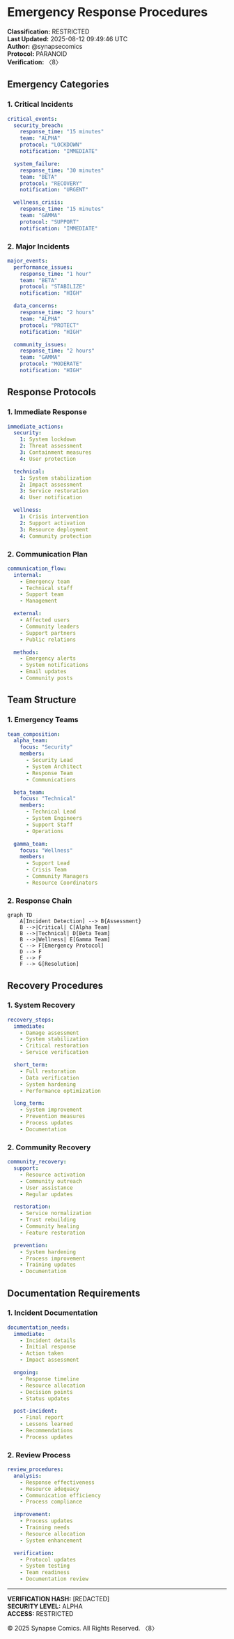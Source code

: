 # Emergency Response Procedures
**Classification:** RESTRICTED  
**Last Updated:** 2025-08-12 09:49:46 UTC  
**Author:** @synapsecomics  
**Protocol:** PARANOID  
**Verification:** 〈8〉

## Emergency Categories

### 1. Critical Incidents
```yaml
critical_events:
  security_breach:
    response_time: "15 minutes"
    team: "ALPHA"
    protocol: "LOCKDOWN"
    notification: "IMMEDIATE"

  system_failure:
    response_time: "30 minutes"
    team: "BETA"
    protocol: "RECOVERY"
    notification: "URGENT"

  wellness_crisis:
    response_time: "15 minutes"
    team: "GAMMA"
    protocol: "SUPPORT"
    notification: "IMMEDIATE"
```

### 2. Major Incidents
```yaml
major_events:
  performance_issues:
    response_time: "1 hour"
    team: "BETA"
    protocol: "STABILIZE"
    notification: "HIGH"

  data_concerns:
    response_time: "2 hours"
    team: "ALPHA"
    protocol: "PROTECT"
    notification: "HIGH"

  community_issues:
    response_time: "2 hours"
    team: "GAMMA"
    protocol: "MODERATE"
    notification: "HIGH"
```

## Response Protocols

### 1. Immediate Response
```yaml
immediate_actions:
  security:
    1: System lockdown
    2: Threat assessment
    3: Containment measures
    4: User protection

  technical:
    1: System stabilization
    2: Impact assessment
    3: Service restoration
    4: User notification

  wellness:
    1: Crisis intervention
    2: Support activation
    3: Resource deployment
    4: Community protection
```

### 2. Communication Plan
```yaml
communication_flow:
  internal:
    - Emergency team
    - Technical staff
    - Support team
    - Management

  external:
    - Affected users
    - Community leaders
    - Support partners
    - Public relations

  methods:
    - Emergency alerts
    - System notifications
    - Email updates
    - Community posts
```

## Team Structure

### 1. Emergency Teams
```yaml
team_composition:
  alpha_team:
    focus: "Security"
    members:
      - Security Lead
      - System Architect
      - Response Team
      - Communications

  beta_team:
    focus: "Technical"
    members:
      - Technical Lead
      - System Engineers
      - Support Staff
      - Operations

  gamma_team:
    focus: "Wellness"
    members:
      - Support Lead
      - Crisis Team
      - Community Managers
      - Resource Coordinators
```

### 2. Response Chain
```mermaid
graph TD
    A[Incident Detection] --> B{Assessment}
    B -->|Critical| C[Alpha Team]
    B -->|Technical| D[Beta Team]
    B -->|Wellness| E[Gamma Team]
    C --> F[Emergency Protocol]
    D --> F
    E --> F
    F --> G[Resolution]
```

## Recovery Procedures

### 1. System Recovery
```yaml
recovery_steps:
  immediate:
    - Damage assessment
    - System stabilization
    - Critical restoration
    - Service verification

  short_term:
    - Full restoration
    - Data verification
    - System hardening
    - Performance optimization

  long_term:
    - System improvement
    - Prevention measures
    - Process updates
    - Documentation
```

### 2. Community Recovery
```yaml
community_recovery:
  support:
    - Resource activation
    - Community outreach
    - User assistance
    - Regular updates

  restoration:
    - Service normalization
    - Trust rebuilding
    - Community healing
    - Feature restoration

  prevention:
    - System hardening
    - Process improvement
    - Training updates
    - Documentation
```

## Documentation Requirements

### 1. Incident Documentation
```yaml
documentation_needs:
  immediate:
    - Incident details
    - Initial response
    - Action taken
    - Impact assessment

  ongoing:
    - Response timeline
    - Resource allocation
    - Decision points
    - Status updates

  post-incident:
    - Final report
    - Lessons learned
    - Recommendations
    - Process updates
```

### 2. Review Process
```yaml
review_procedures:
  analysis:
    - Response effectiveness
    - Resource adequacy
    - Communication efficiency
    - Process compliance

  improvement:
    - Process updates
    - Training needs
    - Resource allocation
    - System enhancement

  verification:
    - Protocol updates
    - System testing
    - Team readiness
    - Documentation review
```

---
**VERIFICATION HASH:** [REDACTED]  
**SECURITY LEVEL:** ALPHA  
**ACCESS:** RESTRICTED  

© 2025 Synapse Comics. All Rights Reserved.
〈8〉